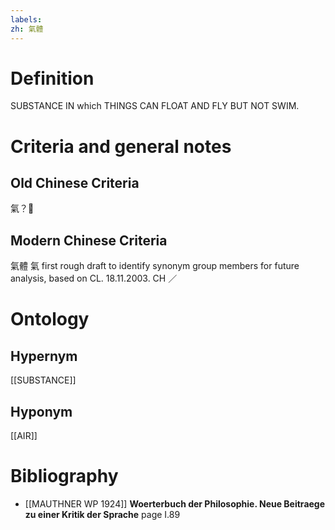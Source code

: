 ```yaml
---
labels: 
zh: 氣體
---
```


# Definition
SUBSTANCE IN which THINGS CAN FLOAT AND FLY BUT NOT SWIM.
# Criteria and general notes
## Old Chinese Criteria
氣？
## Modern Chinese Criteria
氣體
氣
first rough draft to identify synonym group members for future analysis, based on CL. 18.11.2003. CH ／
# Ontology

## Hypernym
[[SUBSTANCE]]
## Hyponym
[[AIR]]
# Bibliography
- [[MAUTHNER WP 1924]]
**Woerterbuch der Philosophie. Neue Beitraege zu einer Kritik der Sprache** page I.89
